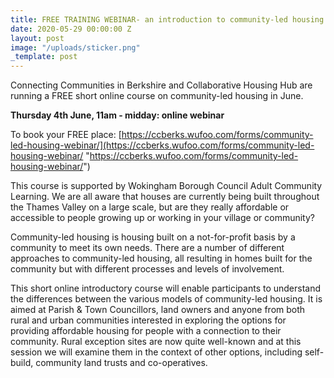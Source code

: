 ```yaml
---
title: FREE TRAINING WEBINAR- an introduction to community-led housing
date: 2020-05-29 00:00:00 Z
layout: post
image: "/uploads/sticker.png"
_template: post
---
```


Connecting Communities in Berkshire and Collaborative Housing Hub are running a FREE short online course on community-led housing in June. 

**Thursday 4th June, 11am - midday: online webinar**

To book your FREE place: [https://ccberks.wufoo.com/forms/community-led-housing-webinar/](https://ccberks.wufoo.com/forms/community-led-housing-webinar/ "https://ccberks.wufoo.com/forms/community-led-housing-webinar/") 

This course is supported by Wokingham Borough Council Adult Community Learning. We are all aware that houses are currently being built throughout the Thames Valley on a large scale, but are they really affordable or accessible to people growing up or working in your village or community?

Community-led housing is housing built on a not-for-profit basis by a community to meet its own needs. There are a number of different approaches to community-led housing, all resulting in homes built for the community but with different processes and levels of involvement.

This short online introductory course will enable participants to understand the differences between the various models of community-led housing. It is aimed at Parish & Town Councillors, land owners and anyone from both rural and urban communities interested in exploring the options for providing affordable housing for people with a connection to their community. Rural exception sites are now quite well-known and at this session we will examine them in the context of other options, including self-build, community land trusts and co-operatives.
